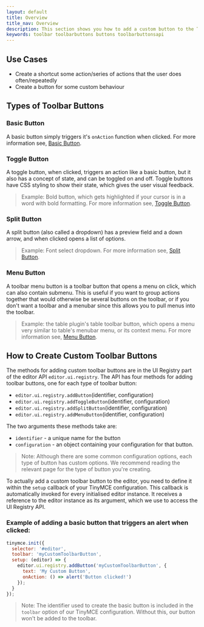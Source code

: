 ```yaml
---
layout: default
title: Overview
title_nav: Overview
description: This section shows you how to add a custom button to the Tiny 5.0 toolbar.
keywords: toolbar toolbarbuttons buttons toolbarbuttonsapi
---
```


## Use Cases

* Create a shortcut some action/series of actions that the user does often/repeatedly
* Create a button for some custom behaviour

## Types of Toolbar Buttons

### Basic Button

A basic button simply triggers it's `onAction` function when clicked. For more information see, [Basic Button]({{site.baseurl}}../basic).

### Toggle Button

A toggle button, when clicked, triggers an action like a basic button, but it also has a concept of state, and can be toggled on and off. Toggle buttons have CSS styling to show their state, which gives the user visual feedback. 

> Example: Bold button, which gets highlighted if your cursor is in a word with bold formatting.
For more information see, [Toggle Button]({{site.baseurl}}../toggle).

### Split Button

A split button (also called a dropdown) has a preview field and a down arrow, and when clicked opens a list of options.

> Example: Font select dropdown.
For more information see, [Split Button]({{site.baseurl}}../split).

### Menu Button

A toolbar menu button is a toolbar button that opens a menu on click, which can also contain submenu. This is useful if you want to group actions together that would otherwise be several buttons on the toolbar, or if you don't want a toolbar and a menubar since this allows you to pull menus into the toolbar.

> Example: the table plugin's table toolbar button, which opens a menu very similar to table's menubar menu, or its context menu.
For more information see, [Menu Button]({{site.baseurl}}../menu).

## How to Create Custom Toolbar Buttons

The methods for adding custom toolbar buttons are in the UI Registry part of the editor API `editor.ui.registry`. The API has four methods for adding toolbar buttons, one for each type of toolbar button:
* `editor.ui.registry.addButton`(identifier, configuration)
* `editor.ui.registry.addToggleButton`(identifier, configuration)
* `editor.ui.registry.addSplitButton`(identifier, configuration)
* `editor.ui.registry.addMenuButton`(identifier, configuration)

The two arguments these methods take are:

* `identifier` - a unique name for the button
* `configuration` - an object containing your configuration for that button. 

> Note: Although there are some common configuration options, each type of button has custom options. We recommend reading the relevant page for the type of button you're creating.

To actually add a custom toolbar button to the editor, you need to define it within the `setup` callback of your TinyMCE configuration. This callback is automatically invoked for every initialised editor instance. It receives a reference to the editor instance as its argument, which we use to access the UI Registry API. 

### Example of adding a basic button that triggers an alert when clicked:

```js
tinymce.init({
  selector: '#editor',
  toolbar: 'myCustomToolbarButton',
  setup: (editor) => {
    editor.ui.registry.addButton('myCustomToolbarButton', {
      text: 'My Custom Button',
      onAction: () => alert('Button clicked!')
    });
  }
});
```
> Note: The identifier used to create the basic button is included in the `toolbar` option of our TinyMCE configuration. Without this, our button won't be added to the toolbar.




